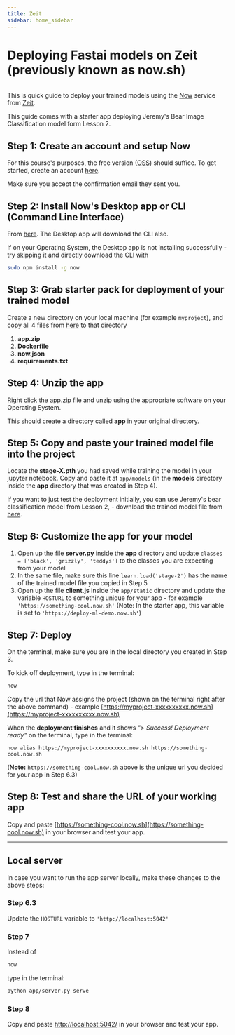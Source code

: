 ```yaml
---
title: Zeit
sidebar: home_sidebar
---
```


# Deploying Fastai models on Zeit (previously known as now.sh)

<img alt="" src="/images/zeit/zeit_now.png" class="screenshot">

This is quick guide to deploy your trained models using the [Now](https://zeit.co/now) service from [Zeit](https://zeit.co/).

This guide comes with a starter app deploying Jeremy's Bear Image Classification model form Lesson 2.

## Step 1: Create an account and setup Now
For this course's purposes, the free version ([OSS](https://zeit.co/pricing)) should suffice. To get started, create an account [here](https://zeit.co/signup).

Make sure you accept the confirmation email they sent you.

## Step 2: Install Now's Desktop app or CLI (Command Line Interface)
From [here](https://zeit.co/download). The Desktop app will download the CLI also.

If on your Operating System, the Desktop app is not installing successfully - try skipping it and directly download the CLI with
```bash
sudo npm install -g now
```

## Step 3: Grab starter pack for deployment of your trained model
Create a new directory on your local machine (for example `myproject`), and copy all 4 files from [here](https://github.com/fastai/course-v3/tree/master/docs/production/zeit) to that directory
1. **app.zip**
2. **Dockerfile**
3. **now.json**
4. **requirements.txt**

## Step 4: Unzip the app
Right click the app.zip file and unzip using the appropriate software on your Operating System.

This should create a directory called **app** in your original directory.

## Step 5: Copy and paste your trained model file into the project
Locate the **stage-X.pth** you had saved while training the model in your jupyter notebook. Copy and paste it at `app/models` (in the **models** directory inside the **app** directory that was created in Step 4).

If you want to just test the deployment initially, you can use Jeremy's bear classification model from Lesson 2,  - download the trained model file from [here](https://www.dropbox.com/s/6zt99q2t3z38zus/stage-2.pth?raw=1).

## Step 6: Customize the app for your model
1. Open up the file **server.py** inside the **app** directory and update `classes = ['black', 'grizzly', 'teddys']` to the classes you are expecting from your model
2. In the same file, make sure this line `learn.load('stage-2')` has the name of the trained model file you copied in Step 5
3. Open up the file **client.js** inside the `app/static` directory and update the variable `HOSTURL` to something unique for your app - for example `'https://something-cool.now.sh'` (Note: In the starter app, this variable is set to `'https://deploy-ml-demo.now.sh'`)

## Step 7: Deploy
On the terminal, make sure you are in the local directory you created in Step 3.

To kick off deployment, type in the terminal:
```bash
now
```

Copy the url that Now assigns the project (shown on the terminal right after the above command) - example [https://myproject-xxxxxxxxxx.now.sh](https://myproject-xxxxxxxxxx.now.sh)

When the **deployment finishes** and it shows *"> Success! Deployment ready"* on the terminal, type in the terminal:
```
now alias https://myproject-xxxxxxxxxx.now.sh https://something-cool.now.sh
```
(**Note:** `https://something-cool.now.sh` above is the unique url you decided for your app in Step 6.3)

## Step 8: Test and share the URL of your working app
Copy and paste [https://something-cool.now.sh](https://something-cool.now.sh) in your browser and test your app.

---

## Local server
In case you want to run the app server locally, make these changes to the above steps:

### Step 6.3
Update the `HOSTURL` variable to `'http://localhost:5042'`

### Step 7
Instead of
```bash
now
```
type in the terminal:
```bash
python app/server.py serve
```

### Step 8
Copy and paste [http://localhost:5042/](http://localhost:5042/) in your browser and test your app.